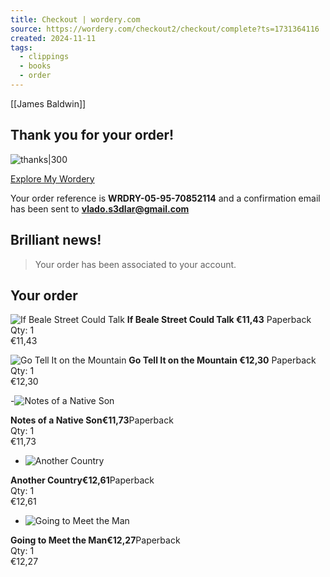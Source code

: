 ```yaml
---
title: Checkout | wordery.com
source: https://wordery.com/checkout2/checkout/complete?ts=1731364116
created: 2024-11-11
tags:
  - clippings
  - books
  - order
---
```

[[James Baldwin]]

## Thank you for your order!

![thanks|300](https://wordery.com/checkout2/static/confirmation/thank-you.png)

[Explore My Wordery](https://wordery.com/account)

Your order reference is **WRDRY-05-95-70852114** and a confirmation email has been sent to **vlado.s3dlar@gmail.com**

## Brilliant news!
> Your order has been associated to your account.

## Your order

![](https://wordery.com/jackets/58643145/if-beale-street-could-talk-9780140187977.jpg?width=90 "If Beale Street Could Talk")
**If Beale Street Could Talk €11,43** Paperback  
Qty: 1  
€11,43

![](https://wordery.com/jackets/dee8aaa9/go-tell-it-on-the-mountain-9780141185910.jpg?width=90 "Go Tell It on the Mountain")
**Go Tell It on the Mountain €12,30** Paperback  
Qty: 1  
€12,30

-![](https://wordery.com/jackets/a8ddc46e/notes-of-a-native-son-9780241334003.jpg?width=90 "Notes of a Native Son")

**Notes of a Native Son€11,73**Paperback  
Qty: 1  
€11,73
- ![](https://wordery.com/jackets/fe850a5f/another-country-9780141186375.jpg?width=90 "Another Country")

**Another Country€12,61**Paperback  
Qty: 1  
€12,61
- ![](https://wordery.com/jackets/401f802b/going-to-meet-the-man-9780140184495.jpg?width=90 "Going to Meet the Man")

**Going to Meet the Man€12,27**Paperback  
Qty: 1  
€12,27

